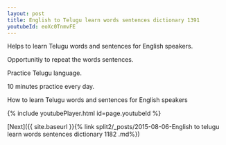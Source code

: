 ```yaml
---
layout: post
title: English to Telugu learn words sentences dictionary 1391 
youtubeId: eoXc0TnmvFE
---
```

 
 
Helps to learn Telugu words and sentences for English speakers.

Opportunitiy to repeat the words sentences. 

Practice Telugu language. 
 
10 minutes practice every day. 
 
How to learn Telugu words and sentences for English speakers 
 
{% include youtubePlayer.html id=page.youtubeId %}
 
 
[Next]({{ site.baseurl }}{% link  split2/_posts/2015-08-06-English to telugu learn words sentences dictionary 1182 .md%})
 

